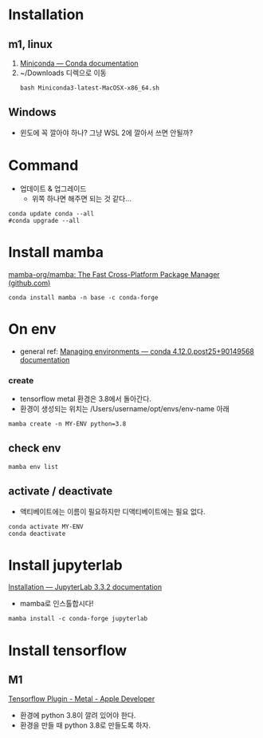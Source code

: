 # Installation 
## m1, linux
1. [Miniconda — Conda documentation](https://docs.conda.io/en/latest/miniconda.html)
2. ~/Downloads 디렉으로 이동 
	```
	bash Miniconda3-latest-MacOSX-x86_64.sh
	```

## Windows
- 윈도에 꼭 깔아야 하나? 그냥 WSL 2에 깔아서 쓰면 안될까? 

# Command 
- 업데이트 & 업그레이드 
	- 위쪽 하나면 해주면 되는 것 같다... 
```
conda update conda --all
#conda upgrade --all
```

# Install mamba 
[mamba-org/mamba: The Fast Cross-Platform Package Manager (github.com)](https://github.com/mamba-org/mamba)

```
conda install mamba -n base -c conda-forge
```

# On env 
- general ref: [Managing environments — conda 4.12.0.post25+90149568 documentation](https://docs.conda.io/projects/conda/en/latest/user-guide/tasks/manage-environments.html)

### create
- tensorflow metal 환경은 3.8에서 돌아간다. 
- 환경이 생성되는 위치는 /Users/username/opt/envs/env-name 아래 
```
mamba create -n MY-ENV python=3.8
```

## check env 
```
mamba env list  
```

## activate / deactivate 
- 액티베이트에는 이름이 필요하지만 디액티베이트에는 필요 없다. 
```
conda activate MY-ENV
conda deactivate 
```



# Install jupyterlab 

[Installation — JupyterLab 3.3.2 documentation](https://jupyterlab.readthedocs.io/en/stable/getting_started/installation.html)
- mamba로 인스톨합시다! 
```
mamba install -c conda-forge jupyterlab
```


# Install tensorflow 
## M1 
[Tensorflow Plugin - Metal - Apple Developer](https://developer.apple.com/metal/tensorflow-plugin/)
- 환경에 python 3.8이 깔려 있어야 한다. 
- 환경을 만들 때 python 3.8로 만들도록 하자. 

 